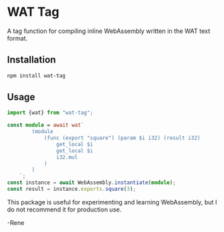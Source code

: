 # WAT Tag

A tag function for compiling inline WebAssembly written in the WAT text format.

## Installation

```bash
npm install wat-tag
```

## Usage

```Typescript
import {wat} from "wat-tag";

const module = await wat`
        (module
            (func (export "square") (param $i i32) (result i32)
                get_local $i
                get_local $i
                i32.mul
            )
        )
    `;
const instance = await WebAssembly.instantiate(module);
const result = instance.exports.square(3);
```

This package is useful for experimenting and learning WebAssembly, but I do not recommend it for production use.

-Rene
